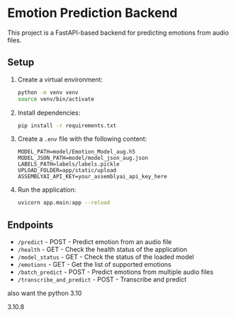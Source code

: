 # Emotion Prediction Backend

This project is a FastAPI-based backend for predicting emotions from audio files. 

## Setup

1. Create a virtual environment:
    ```sh
    python -m venv venv
    source venv/bin/activate
    ```

2. Install dependencies:
    ```sh
    pip install -r requirements.txt
    ```

3. Create a `.env` file with the following content:
    ```env
    MODEL_PATH=model/Emotion_Model_aug.h5
    MODEL_JSON_PATH=model/model_json_aug.json
    LABELS_PATH=labels/labels.pickle
    UPLOAD_FOLDER=app/static/upload
    ASSEMBLYAI_API_KEY=your_assemblyai_api_key_here
    ```

4. Run the application:
    ```sh
    uvicorn app.main:app --reload
    ```

## Endpoints

- `/predict` - POST - Predict emotion from an audio file
- `/health` - GET - Check the health status of the application
- `/model_status` - GET - Check the status of the loaded model
- `/emotions` - GET - Get the list of supported emotions
- `/batch_predict` - POST - Predict emotions from multiple audio files
- `/transcribe_and_predict` - POST - Transcribe and predict


also want the python 3.10

3.10.8